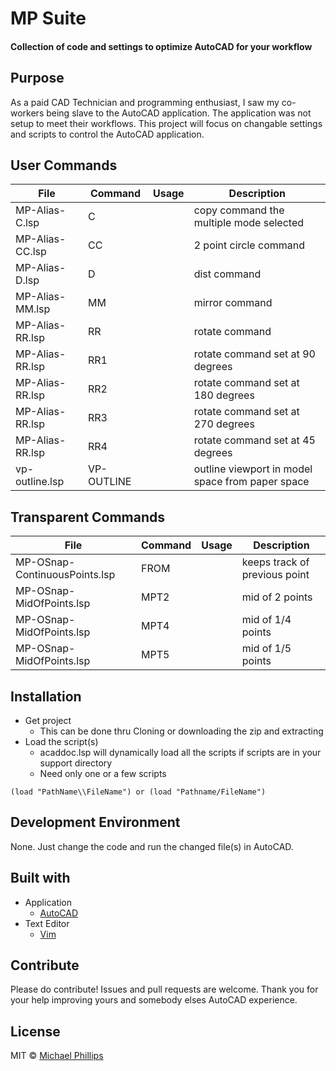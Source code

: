 # MP Suite

#### Collection of code and settings to optimize AutoCAD for your workflow

## Purpose

As a paid CAD Technician and programming enthusiast, I saw my co-workers being slave to the AutoCAD application.
The application was not setup to meet their workflows.  This project will focus on changable settings and scripts
to control the AutoCAD application.

## User Commands

File            | Command    | Usage | Description
--------------- | -------    | ----- | -----------
MP-Alias-C.lsp  | C          |       | copy command the multiple mode selected
MP-Alias-CC.lsp | CC         |       | 2 point circle command
MP-Alias-D.lsp  | D          |       | dist command
MP-Alias-MM.lsp | MM         |       | mirror command
MP-Alias-RR.lsp | RR         |       | rotate command
MP-Alias-RR.lsp | RR1        |       | rotate command set at 90 degrees
MP-Alias-RR.lsp | RR2        |       | rotate command set at 180 degrees
MP-Alias-RR.lsp | RR3        |       | rotate command set at 270 degrees
MP-Alias-RR.lsp | RR4        |       | rotate command set at 45 degrees
vp-outline.lsp  | VP-OUTLINE |       | outline viewport in model space from paper space
                
## Transparent Commands

File                          | Command | Usage | Description
----------------------------- | ------- | ----- | -----------
MP-OSnap-ContinuousPoints.lsp | FROM    |       | keeps track of previous point
MP-OSnap-MidOfPoints.lsp      | MPT2    |       | mid of 2 points
MP-OSnap-MidOfPoints.lsp      | MPT4    |       | mid of 1/4 points
MP-OSnap-MidOfPoints.lsp      | MPT5    |       | mid of 1/5 points

## Installation

- Get project
  - This can be done thru Cloning or downloading the zip and extracting
- Load the script(s)
  - acaddoc.lsp will dynamically load all the scripts if scripts are in your support directory
  - Need only one or a few scripts
```
(load "PathName\\FileName") or (load "Pathname/FileName")
```

## Development Environment

None.  Just change the code and run the changed file(s) in AutoCAD.

## Built with
- Application
    - [AutoCAD](http://www.autodesk.com)
- Text Editor
    - [Vim](http://www.vim.org)

## Contribute

Please do contribute! Issues and pull requests are welcome.
Thank you for your help improving yours and somebody elses AutoCAD experience.

## License

MIT  © [Michael Phillips](http://github.com/linux478)
